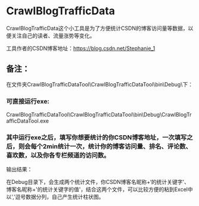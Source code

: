 # CrawlBlogTrafficData
CrawlBlogTrafficData这个小工具是为了方便统计CSDN的博客访问量等数据，以便关注自己的读者、流量涨势等变化。

工具作者的CSDN博客地址：https://blog.csdn.net/Stephanie_1

## 备注：

在文件夹CrawlBlogTrafficDataTool\CrawlBlogTrafficDataTool\bin\Debug\下：

### 可直接运行exe:

CrawlBlogTrafficDataTool\CrawlBlogTrafficDataTool\bin\Debug\CrawlBlogTrafficDataTool.exe



### 其中运行exe之后，填写你想要统计的你CSDN博客地址，一次填写之后，则会每个2min统计一次，统计你的博客访问量、排名、评论数、喜欢数，以及你各专栏频道的访问数。

输出结果：

在Debug目录下，会生成两个统计文件，你CSDN博客名昵称+‘的统计关键字'、博客名昵称+'的统计关键字的值'，结合这两个文件，可以比较方便的粘到Excel中以','逗号数据分列，自己产生统计柱状图。